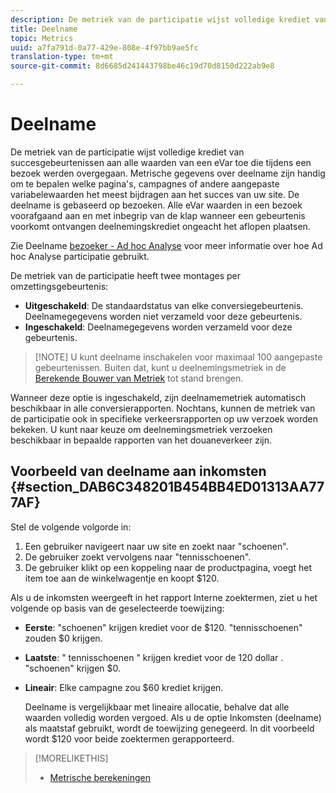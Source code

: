 ```yaml
---
description: De metriek van de participatie wijst volledige krediet van succesgebeurtenissen aan alle waarden van een eVar toe die tijdens een bezoek werden overgegaan. Metrische gegevens over deelname zijn handig om te bepalen welke pagina's, campagnes of andere aangepaste variabelewaarden het meest bijdragen aan het succes van uw site. De deelname is gebaseerd op bezoeken. Alle eVar waarden in een bezoek voorafgaand aan en met inbegrip van de klap wanneer een gebeurtenis voorkomt ontvangen deelnemingskrediet ongeacht het aflopen plaatsen.
title: Deelname
topic: Metrics
uuid: a7fa791d-0a77-429e-808e-4f97bb9ae5fc
translation-type: tm+mt
source-git-commit: 8d6685d241443798be46c19d70d8150d222ab9e8

---
```



# Deelname

De metriek van de participatie wijst volledige krediet van succesgebeurtenissen aan alle waarden van een eVar toe die tijdens een bezoek werden overgegaan. Metrische gegevens over deelname zijn handig om te bepalen welke pagina&#39;s, campagnes of andere aangepaste variabelewaarden het meest bijdragen aan het succes van uw site. De deelname is gebaseerd op bezoeken. Alle eVar waarden in een bezoek voorafgaand aan en met inbegrip van de klap wanneer een gebeurtenis voorkomt ontvangen deelnemingskrediet ongeacht het aflopen plaatsen.

Zie Deelname [bezoeker - Ad hoc Analyse](/help/components/c-variables/c-metrics/metrics-visitor-participation.md) voor meer informatie over hoe Ad hoc Analyse participatie gebruikt.

De metriek van de participatie heeft twee montages per omzettingsgebeurtenis:

* **Uitgeschakeld**: De standaardstatus van elke conversiegebeurtenis. Deelnamegegevens worden niet verzameld voor deze gebeurtenis.
* **Ingeschakeld**: Deelnamegegevens worden verzameld voor deze gebeurtenis.

>[!NOTE] U kunt deelname inschakelen voor maximaal 100 aangepaste gebeurtenissen. Buiten dat, kunt u deelnemingsmetriek in de [Berekende Bouwer van Metriek](https://docs.adobe.com/content/help/en/analytics/components/calculated-metrics/calcmetric-workflow/participation-metric.html) tot stand brengen.

Wanneer deze optie is ingeschakeld, zijn deelnamemetriek automatisch beschikbaar in alle conversierapporten. Nochtans, kunnen de metriek van de participatie ook in specifieke verkeersrapporten op uw verzoek worden bekeken. U kunt naar keuze om deelnemingsmetriek verzoeken beschikbaar in bepaalde rapporten van het douaneverkeer zijn.

## Voorbeeld van deelname aan inkomsten {#section_DAB6C348201B454BB4ED01313AA777AF}

Stel de volgende volgorde in:

1. Een gebruiker navigeert naar uw site en zoekt naar &quot;schoenen&quot;.
1. De gebruiker zoekt vervolgens naar &quot;tennisschoenen&quot;.
1. De gebruiker klikt op een koppeling naar de productpagina, voegt het item toe aan de winkelwagentje en koopt $120.

Als u de inkomsten weergeeft in het rapport Interne zoektermen, ziet u het volgende op basis van de geselecteerde toewijzing:

* **Eerste**: &quot;schoenen&quot; krijgen krediet voor de $120. &quot;tennisschoenen&quot; zouden $0 krijgen.
* **Laatste**: &quot; tennisschoenen &quot; krijgen krediet voor de 120 dollar . &quot;schoenen&quot; krijgen $0.
* **Lineair**: Elke campagne zou $60 krediet krijgen.

   Deelname is vergelijkbaar met lineaire allocatie, behalve dat alle waarden volledig worden vergoed. Als u de optie Inkomsten (deelname) als maatstaf gebruikt, wordt de toewijzing genegeerd. In dit voorbeeld wordt $120 voor beide zoektermen gerapporteerd.

>[!MORELIKETHIS]
>
>* [Metrische berekeningen](/help/components/c-variables/c-metrics/metrics-calculations.md)

